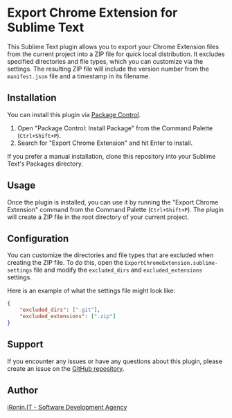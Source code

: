 # Export Chrome Extension for Sublime Text

This Sublime Text plugin allows you to export your Chrome Extension files from the current project into a ZIP file for quick local distribution. It excludes specified directories and file types, which you can customize via the settings. The resulting ZIP file will include the version number from the `manifest.json` file and a timestamp in its filename.

## Installation

You can install this plugin via [Package Control](https://packagecontrol.io/installation).

1. Open "Package Control: Install Package" from the Command Palette (`Ctrl+Shift+P`).
2. Search for "Export Chrome Extension" and hit Enter to install.

If you prefer a manual installation, clone this repository into your Sublime Text's Packages directory.

## Usage

Once the plugin is installed, you can use it by running the "Export Chrome Extension" command from the Command Palette (`Ctrl+Shift+P`). The plugin will create a ZIP file in the root directory of your current project.

## Configuration

You can customize the directories and file types that are excluded when creating the ZIP file. To do this, open the `ExportChromeExtension.sublime-settings` file and modify the `excluded_dirs` and `excluded_extensions` settings.

Here is an example of what the settings file might look like:

```json
{
    "excluded_dirs": [".git"],
    "excluded_extensions": [".zip"]
}
```

## Support

If you encounter any issues or have any questions about this plugin, please create an issue on the [GitHub repository](https://github.com/iRoninIT/sublimetext-chrome-extension-exporter).

## Author

[iRonin.IT - Software Development Agency](https://www.ironin.it)

